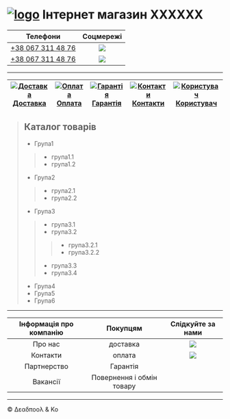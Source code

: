 # [  ![logo](https://icon-icons.com/icons2/830/PNG/48/android-brain_icon-icons.com_66654.png)](#)   Інтернет магазин XXXXXX 


Телефони|Соцмережі
--| :--: 
 [+38 067 311 48 76](tel:+380673114876) |[![](https://icon-icons.com/icons2/790/PNG/32/fb_icon-icons.com_65434.png)](https://www.facebook.com/vvpalchin/)
[+38 067 311 48 76](tel:+380673114876)|[![](https://icon-icons.com/icons2/790/PNG/32/instagram_icon-icons.com_65435.png)](https://www.instagram.com/dr.dramen/)
***
  [![Доставка](https://icon-icons.com/icons2/37/PNG/32/FoodDelivery_4374.png) Доставка](#) | [![Оплата](https://icon-icons.com/icons2/2356/PNG/32/pay_cash_bill_money_buy_icon_143287.png) Оплата](#) | [![Гарантія](https://icon-icons.com/icons2/37/PNG/32/document_3530.png) Гарантія](#) | [![Контакти](https://icon-icons.com/icons2/1862/PNG/32/telephone_118357.png) Контакти](#) | [![Користувач](https://icon-icons.com/icons2/1862/PNG/32/manwithatie_118393.png) Користувач](#)
 -|-|-|-|-
> ## Каталог товарів
> - Група1
>>	- група1.1 
>>	- група1.2 
> - Група2 
>>- група2.1
>>- група2.2
> - Група3
>>- група3.1
>>- група3.2
>>>- група3.2.1
>>>- група3.2.2
>>- група3.3
>>- група3.4
>- Група4 
>- Група5 
>- Група6 
---

|Інформація про компанію|Покупцям | Слідкуйте за нами
|:--:|:--:|:--:|
|Про нас | доставка |[![](https://icon-icons.com/icons2/790/PNG/32/fb_icon-icons.com_65434.png)](https://www.facebook.com/vvpalchin/)
Контакти | оплата | [![](https://icon-icons.com/icons2/790/PNG/32/instagram_icon-icons.com_65435.png)](https://www.instagram.com/dr.dramen/)
|Партнерство| Гарантія
Вакансії | Повернення і обмін товару
---
&copy; &Delta;&epsilon;&alpha;&delta;&pi;&omicron;&omicron;&lambda; &amp; &Kappa;&omicron;  
